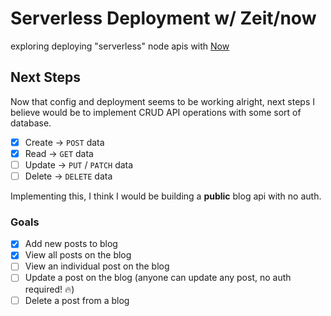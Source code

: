 # Serverless Deployment w/ Zeit/now

exploring deploying "serverless" node apis with [Now](https://now.sh)

## Next Steps

Now that config and deployment seems to be working alright, next steps I believe would be to implement CRUD API operations with some sort of database.

- [x] Create &rarr; `POST` data
- [x] Read &rarr; `GET` data
- [ ] Update &rarr; `PUT` / `PATCH` data
- [ ] Delete &rarr; `DELETE` data

Implementing this, I think I would be building a **public** blog api with no auth.

### Goals

- [x] Add new posts to blog
- [x] View all posts on the blog
- [ ] View an individual post on the blog
- [ ] Update a post on the blog (anyone can update any post, no auth required! 🔥)
- [ ] Delete a post from a blog
